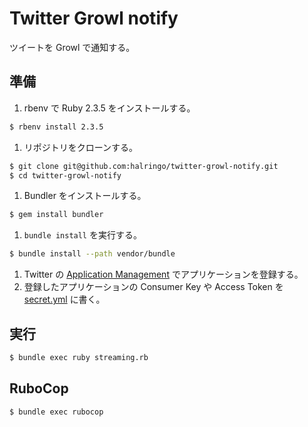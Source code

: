 Twitter Growl notify
===

ツイートを Growl で通知する。

準備
---
1. rbenv で Ruby 2.3.5 をインストールする。

  ```sh
  $ rbenv install 2.3.5
  ```

1. リポジトリをクローンする。

  ```sh
  $ git clone git@github.com:halringo/twitter-growl-notify.git
  $ cd twitter-growl-notify
  ```

1.  Bundler をインストールする。

  ```sh
  $ gem install bundler
  ```

1. `bundle install` を実行する。

  ```sh
  $ bundle install --path vendor/bundle
  ```

1. Twitter の [Application Management](https://apps.twitter.com/) でアプリケーションを登録する。
1. 登録したアプリケーションの Consumer Key や Access Token を [secret.yml](https://github.com/halringo/twitter-growl-notify/blob/master/secret.yml) に書く。


実行
---
```sh
$ bundle exec ruby streaming.rb
```


RuboCop
---
```sh
$ bundle exec rubocop
```
